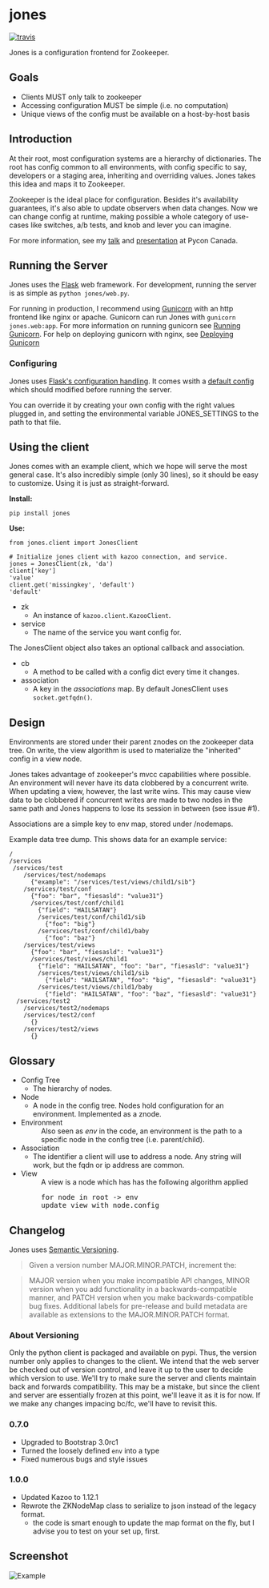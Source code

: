 # jones

[![travis][2]][1]

Jones is a configuration frontend for Zookeeper.

## Goals

   * Clients MUST only talk to zookeeper
   * Accessing configuration MUST be simple (i.e. no computation)
   * Unique views of the config must be available on a host-by-host basis

## Introduction

At their root, most configuration systems are a hierarchy of dictionaries. The
root has config common to all environments, with config specific to say,
developers or a staging area, inheriting and overriding values. Jones takes
this idea and maps it to Zookeeper.

Zookeeper is the ideal place for configuration. Besides it's availability
guarantees, it's also able to update observers when data changes. Now we can
change config at runtime, making possible a whole category of use-cases like
switches, a/b tests, and knob and lever you can imagine.

For more information, see my
[talk](http://pyvideo.org/video/1567/configuration-management-with-zookeeper)
and [presentation](https://speakerdeck.com/mwhooker/jones) at Pycon Canada.

## Running the Server

Jones uses the [Flask](http://flask.pocoo.org/) web framework. For development,
running the server is as simple as `python jones/web.py`.

For running in production, I recommend using [Gunicorn](http://gunicorn.org/)
with an http frontend like nginx or apache. Gunicorn can run Jones with
`gunicorn jones.web:app`. For more information on running gunicorn see [Running
Gunicorn](http://docs.gunicorn.org/en/latest/run.html). For help on deploying
gunicorn with nginx, see [Deploying
Gunicorn](http://docs.gunicorn.org/en/latest/deploy.html)

### Configuring

Jones uses [Flask's configuration
handling](http://flask.pocoo.org/docs/config/). It comes wsith a [default
config](https://github.com/mwhooker/jones/blob/master/jones/jonesconfig.py)
which should modified before running the server.

You can override it by creating your own config with the right values plugged
in, and setting the environmental variable JONES_SETTINGS to the path to that
file.

## Using the client

Jones comes with an example client, which we hope will serve the most general
case.  It's also incredibly simple (only 30 lines), so it should be easy to
customize. Using it is just as straight-forward.

**Install:**

    pip install jones

**Use:**

    from jones.client import JonesClient

    # Initialize jones client with kazoo connection, and service.
    jones = JonesClient(zk, 'da')
    client['key']
    'value'
    client.get('missingkey', 'default')
    'default'


- zk
    - An instance of `kazoo.client.KazooClient`.
- service
    - The name of the service you want config for.

The JonesClient object also takes an optional callback and association.
- cb
    - A method to be called with a config dict every time it changes.
- association
    - A key in the _associations_ map. By default JonesClient uses `socket.getfqdn()`.


## Design

Environments are stored under their parent znodes on the zookeeper data tree.
On write, the view algorithm is used to materialize the "inherited" config in
a view node.

Jones takes advantage of zookeeper's mvcc capabilities where possible. An
environment will never have its data clobbered by a concurrent write. When
updating a view, however, the last write wins. This may cause view data to be
clobbered if concurrent writes are made to two nodes in the same path and Jones
happens to lose its session in between (see issue #1).

Associations are a simple key to env map, stored under /nodemaps.

Example data tree dump. This shows data for an example service:

```
/
/services
 /services/test
    /services/test/nodemaps
      {"example": "/services/test/views/child1/sib"}
    /services/test/conf
      {"foo": "bar", "fiesasld": "value31"}
      /services/test/conf/child1
        {"field": "HAILSATAN"}
        /services/test/conf/child1/sib
          {"foo": "big"}
        /services/test/conf/child1/baby
          {"foo": "baz"}
    /services/test/views
      {"foo": "bar", "fiesasld": "value31"}
      /services/test/views/child1
        {"field": "HAILSATAN", "foo": "bar", "fiesasld": "value31"}
        /services/test/views/child1/sib
          {"field": "HAILSATAN", "foo": "big", "fiesasld": "value31"}
        /services/test/views/child1/baby
          {"field": "HAILSATAN", "foo": "baz", "fiesasld": "value31"}
  /services/test2
    /services/test2/nodemaps
    /services/test2/conf
      {}
    /services/test2/views
      {}
```

## Glossary


- Config Tree
    - The hierarchy of nodes.
- Node
    - A node in the config tree. Nodes hold configuration for an environment. Implemented as a znode.
- Environment
  <dd>Also seen as <em>env</em> in the code, an environment is the path to a specific node in the config tree
  (i.e. parent/child).</dd>
- Association
    - The identifier a client will use to address a node. Any string will work, but the fqdn or ip address are common.
- View
  <dd>A view is a node which has has the following algorithm applied
    <pre>for node in root -> env
  update view with node.config</pre>
  </dd>


## Changelog

Jones uses [Semantic Versioning](http://semver.org/).

> Given a version number MAJOR.MINOR.PATCH, increment the:

> MAJOR version when you make incompatible API changes,
MINOR version when you add functionality in a backwards-compatible manner, and
PATCH version when you make backwards-compatible bug fixes.  Additional labels
for pre-release and build metadata are available as extensions to the
MAJOR.MINOR.PATCH format.

### About Versioning

Only the python client is packaged and available on pypi. Thus, the version
number only applies to changes to the client. We intend that the web server be
checked out of version control, and leave it up to the user to decide which
version to use. We'll try to make sure the server and clients maintain back and
forwards compatibility. This may be a mistake, but since the client and server
are essentially frozen at this point, we'll leave it as it is for now. If
we make any changes impacing bc/fc, we'll have to revisit this.


### 0.7.0

   * Upgraded to Bootstrap 3.0rc1
   * Turned the loosely defined `env` into a type
   * Fixed numerous bugs and style issues

### 1.0.0

   * Updated Kazoo to 1.12.1
   * Rewrote the ZKNodeMap class to serialize to json instead of the legacy format.
      * the code is smart enough to update the map format on the fly, but I advise you to test on your set up, first.

## Screenshot
![Example](http://mwhooker.github.com/jones/docs/img/testservice.png)

  [1]: https://travis-ci.org/mwhooker/jones
  [2]: https://travis-ci.org/mwhooker/jones.png?branch=master

